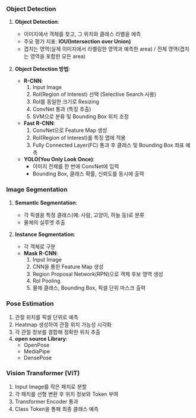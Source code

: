 ### Object Detection
1. **Object Detection**:
    - 이미지에서 객체를 찾고, 그 위치와 클래스 라벨을 예측
    - 주요 평가 지표: **IOU(Intersection over Union)**
    - 겹치는 영역(실제 이미지에서 라벨링한 영역과 예측한 area) / 전체 영역(겹치는 영역을 포함한 모든 area)

2. **Object Detection 방법**:
    - **R-CNN**:
        1. Input Image
        2. RoI(Region of Interest) 선택 (Selective Search 사용)
        3. RoI를 동일한 크기로 Resizing
        4. ConvNet 통과 (특징 추출)
        5. SVM으로 분류 및 Bounding Box 위치 조정
    - **Fast R-CNN**:
        1. ConvNet으로 Feature Map 생성
        2. RoI(Region of Interest)를 특징 맵에 적용
        3. Fully Connected Layer(FC) 통과 후 클래스 및 Bounding Box 좌표 예측
    - **YOLO(You Only Look Once)**:
        - 이미지 전체를 한 번에 ConvNet에 입력
        - Bounding Box, 클래스 확률, 신뢰도를 동시에 출력

### Image Segmentation
1. **Semantic Segmentation**:
    - 각 픽셀을 특정 클래스(예: 사람, 고양이, 하늘 등)로 분류
    - 물체의 실루엣 추출

2. **Instance Segmentation**:
    - 각 객체로 구분
    - **Mask R-CNN**:
        1. Input Image
        2. CNN을 통한 Feature Map 생성
        3. Region Proposal Network(RPN)으로 객체 후보 영역 생성
        4. RoI Pooling
        5. 물체 클래스, Bounding Box, 픽셀 단위 마스크 출력

### Pose Estimation
1. 관절 위치를 픽셀 단위로 예측
2. Heatmap 생성하여 관절 위치 가능성 시각화
3. 각 관절 정보를 결합해 정확한 위치 추출
4. **open source Library**:
    - OpenPose
    - MediaPipe
    - DensePose

### Vision Transformer (ViT)
1. Input Image를 작은 패치로 분할
2. 각 패치를 선형 변환 후 위치 정보와 Token 부여
3. Transformer Encoder 통과
4. Class Token을 통해 최종 클래스 예측
